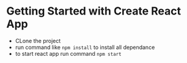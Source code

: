 # Getting Started with Create React App

- CLone the project
- run command like `npm install` to install all dependance
- to start react app run command `npm start`

